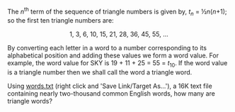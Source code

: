 <p>The <i>n</i><sup>th</sup> term of the sequence of triangle numbers is given by, <i>t<sub>n</sub></i> = ½<i>n</i>(<i>n</i>+1); so the first ten triangle numbers are:</p>
<p style="text-align:center;">1, 3, 6, 10, 15, 21, 28, 36, 45, 55, ...</p>
<p>By converting each letter in a word to a number corresponding to its alphabetical position and adding these values we form a word value. For example, the word value for SKY is 19 + 11 + 25 = 55 = <i>t</i><sub>10</sub>. If the word value is a triangle number then we shall call the word a triangle word.</p>
<p>Using <a href="project/resources/p042_words.txt">words.txt</a> (right click and 'Save Link/Target As...'), a 16K text file containing nearly two-thousand common English words, how many are triangle words?</p>

